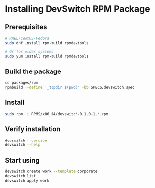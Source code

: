 # Installing DevSwitch RPM Package

## Prerequisites
```bash
# RHEL/CentOS/Fedora
sudo dnf install rpm-build rpmdevtools

# Or for older systems
sudo yum install rpm-build rpmdevtools
```

## Build the package
```bash
cd packages/rpm
rpmbuild --define '_topdir $(pwd)' -bb SPECS/devswitch.spec
```

## Install
```bash
sudo rpm -i RPMS/x86_64/devswitch-0.1.0-1.*.rpm
```

## Verify installation
```bash
devswitch --version
devswitch --help
```

## Start using
```bash
devswitch create work --template corporate
devswitch list
devswitch apply work
```
